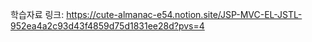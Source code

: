 학습자료 링크: 
https://cute-almanac-e54.notion.site/JSP-MVC-EL-JSTL-952ea4a2c93d43f4859d75d1831ee28d?pvs=4
